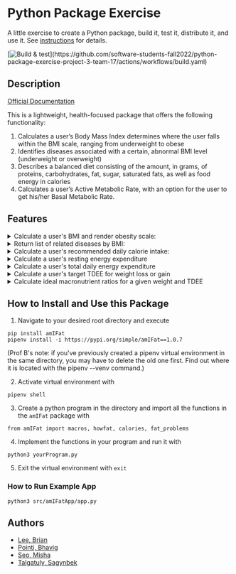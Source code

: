 # Python Package Exercise

A little exercise to create a Python package, build it, test it, distribute it, and use it. See [instructions](./instructions.md) for details.

[![Build & test](https://github.com/software-students-fall2022/python-package-exercise-project-3-team-17/actions/workflows/build.yaml/badge.svg?)](https://github.com/software-students-fall2022/python-package-exercise-project-3-team-17/actions/workflows/build.yaml)

## Description

[Official Documentation](https://pypi.org/project/amIFat/#description) <br>

This is a lightweight, health-focused package that offers the following functionality: <br>

<ol>
    <li>Calculates a user’s Body Mass Index determines where the user falls within the BMI scale, ranging from underweight to obese</li>
    <li>Identifies diseases associated with a certain, abnormal BMI level (underweight or overweight)</li>
    <li>Describes a balanced diet consisting of the amount, in grams, of proteins, carbohydrates, fat, sugar, saturated fats, as well as food energy in calories</li>
    <li>Calculates a user’s Active Metabolic Rate, with an option for the user to get his/her Basal Metabolic Rate.</li>
</ol>

## Features

<details>
<summary>Calculate a user's BMI and render obesity scale:</summary>

    howfat(age, height, weight, scale):
    //Returns bmi score, scale

    /More details about parameters:

    * age - integer value representing age
    * height - numeric value representing height
        * metric - float value in (cm)
        * imperial - float value in (in)
    * weight- numeric value representing weight
        * metric - float value in (kg)
        * imperial - float value in (lbs)
    * scale
        * "i" for imperial
        * "m" for metric

    /Disclosure:
    BMI and its respective obesity scale may not reflect a precise overview of one's health conditions, especially for ages under 18 and above 65.

</details>

<details>
<summary>Return list of related diseases by BMI:</summary>

    fat_problems(bmi):
    //Returns related diseases

</details>

<details>
<summary>Calculate a user's recommended daily calorie intake: </summary>

    calories(age, gender, height, weight, activityLevel, scale):
    //Returns recommended daily calorie intake

    /More details about parameters

    * age - integer value representing age
    * gender
        * "f" for female
        * "m" for male
    * height - numeric value representing height
        * metric - float value in (cm)
        * imperial - float value in (in)
    * weight - numeric value representing weight
        * metric - float value in (kgs)
        * imperial - float value in (lbs)
    * activityLevel- numeric value (integer) representing a user's activity level
        Use scale below:
        0-Basal Metabolic Rate
        1-Sedentary: little or no exercise
        2-Lightly active: exercise 1-3 times a week
        3-Moderately active: exercise 3-5 times a week
        4-Active: exercise 6-7 times a week
        5-Very active: hard exercise 6-7 times a week
    * scale
        * "i" for imperial
        * "m" for metric

</details>

<details>

<summary>Calculate a user's resting energy expenditure</summary>

    calculateREE(age, gender, height, weight, scale):

    More details about parameters:

    * age - integer value representing age
    * gender
        "f" for female
        "m" for male
    * height - numeric value representing height
        * metric - float value in (cm)
        * imperial - float value in (in)
    * weight - numeric value representing weight
         * metric - float value in (kgs)
        * imperial - float value in (lbs)
    * scale
        * "i" for imperial
        * "m" for metric

</details>

<details>

<summary>Calculate a user's total daily energy expenditure</summary>

    calculateTDEE(REE, userActivityLevel)

    More details about parameters

    * REE - Resting Energy Expenditure in calories (how many calories burned at rest)

    * userActivityLevel- numeric value (integer) representing a user's activity level
        Use scale below:
        1 - Sedentary: Just everyday activities like a bit of walking, a couple of flights of stairs, eating, talking, etc. (REE X 1.2)

        2 - Lightly active: Any activity that burns an additional 200-400 calories for females or 250-500 calories for males. (REE x 1.375)

        3 - Moderately active: Any activity that burns an additional 400-650 calories for females or 500-800 calories for males. (REE x 1.55)

        4 - Very Active: Any activity that burns an additional 650+ calories for females or 800+ calories for males. (REE x 1.725)

</details>

<details>

<summary>Calculate a user's target TDEE for weight loss or gain</summary>

    weightLossOrGainCalculator(TDEE, lossOrGain)

    More details about parameters

    * weight - numeric value representing weight
    q   * metric - float value in (kgs)
        * imperial - float value in (lbs)

    * lossOrGain
        * 'l' for loss - aiming to lose weight
        * 'g' for gain - aiming to gain weight
    * scale
        * "i" for imperial
        * "m" for metric

</details>

<details>

<summary>Calculate ideal macronutrient ratios for a given weight and TDEE</summary>

    macros(weight, targetTDEE, scale)

    More details about parameters

    * TDEE - total daily energy expenditure in calories (amount of energy your body burns in a day)

    * lossOrGain
        * 'l' for loss - aiming to lose weight
        * 'g' for gain - aiming to gain weight

</details>

## How to Install and Use this Package

1. Navigate to your desired root directory and execute

```
pip install amIFat
pipenv install -i https://pypi.org/simple/amIFat==1.0.7
```

(Prof B's note: if you've previously created a pipenv virtual environment in the same directory, you may have to delete the old one first. Find out where it is located with the pipenv --venv command.)

2. Activate virtual environment with

```
pipenv shell
```

3. Create a python program in the directory and import all the functions in the `amIFat` package with

```
from amIFat import macros, howfat, calories, fat_problems
```

4. Implement the functions in your program and run it with

```
python3 yourProgram.py
```

5. Exit the virtual environment with `exit`

### How to Run Example App

```
python3 src/amIFatApp/app.py
```

## Authors

-   <a href="https://github.com/shl622">Lee, Brian</a>
-   <a href="https://github.com/bpointi">Pointi, Bhavig</a>
-   <a href="https://github.com/mishaseo">Seo, Misha</a>
-   <a href="https://github.com/sagynbek001">Talgatuly, Sagynbek</a>
